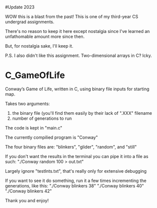 #Update 2023

WOW this is a blast from the past! This is one of my third-year CS undergrad assignments. 

There's no reason to keep it here except nostalgia since I've learned an unfathomable amount more since then. 

But, for nostalgia sake, I'll keep it.

P.S. I also didn't like this assignment. Two-dimensional arrays in C? Icky.

# C_GameOfLife
Conway’s Game of Life, written in C, using binary file inputs for starting map. 

Takes two arguments: 
1) the binary file (you'll find them easily by their lack of ".XXX" filename
2) number of generations to run

The code is kept in "main.c"

The currently compilied program is "Conway"

The four binary files are: "blinkers", "glider", "random", and "still" 

If you don't want the results in the terminal you can pipe it into a file as such: "./Conway random 100 > out.txt"

Largely ignore "testInts.txt", that's really only for extensive debugging

If you want to see it do something, run it a few times incrementing the generations, like this:
"./Conway blinkers 38"
"./Conway blinkers 40"
"./Conway blinkers 42"

Thank you and enjoy!
